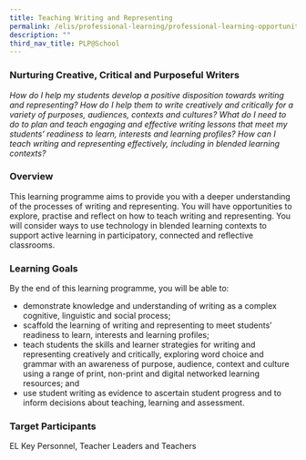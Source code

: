 ```yaml
---
title: Teaching Writing and Representing
permalink: /elis/professional-learning/professional-learning-opportunities/secondary/teach-writing-representing/
description: ""
third_nav_title: PLP@School
---
```

### Nurturing Creative, Critical and Purposeful Writers

<em>How do I help my students develop a positive disposition towards writing and representing? How do I help them to write creatively and critically for a variety of purposes, audiences, contexts and cultures? What do I need to do to plan and teach engaging and effective writing lessons that meet my students’ readiness to learn, interests and learning profiles? How can I teach writing and representing effectively, including in blended learning contexts?</em>

### Overview

This learning programme aims to provide you with a deeper understanding of the processes of writing and representing. You will have opportunities to explore, practise and reflect on how to teach writing and representing. You will consider ways to use technology in blended learning contexts to support active learning in participatory, connected and reflective classrooms.

### Learning Goals
By the end of this learning programme, you will be able to:

*   demonstrate knowledge and understanding of writing as a complex cognitive, linguistic and social process;
*   scaffold the learning of writing and representing to meet students’ readiness to learn, interests and learning profiles;
*   teach students the skills and learner strategies for writing and representing creatively and critically, exploring word choice and grammar with an awareness of purpose, audience, context and culture using a range of print, non-print and digital networked learning resources; and
*   use student writing as evidence to ascertain student progress and to inform decisions about teaching, learning and assessment.

### Target Participants

EL Key Personnel, Teacher Leaders and Teachers